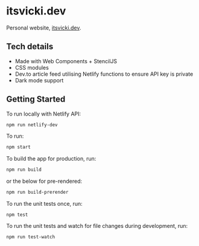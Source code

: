 # itsvicki.dev

Personal website, [itsvicki.dev](https://itsvicki.dev).

## Tech details

- Made with Web Components + StencilJS
- CSS modules
- Dev.to article feed utilising Netlify functions to ensure API key is private
- Dark mode support

## Getting Started

To run locally with Netlify API:

```bash
npm run netlify-dev
```

To run:

```bash
npm start
```

To build the app for production, run:

```bash
npm run build
```

or the below for pre-rendered:

```bash
npm run build-prerender
```

To run the unit tests once, run:

```
npm test
```

To run the unit tests and watch for file changes during development, run:

```
npm run test-watch
```
